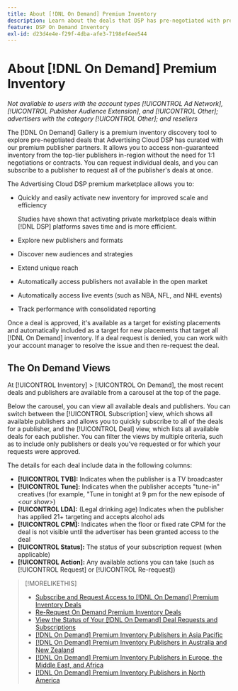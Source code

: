 ```yaml
---
title: About [!DNL On Demand] Premium Inventory
description: Learn about the deals that DSP has pre-negotiated with premium publisher partners.
feature: DSP On Demand Inventory
exl-id: d23d4e4e-f29f-4dba-afe3-7198ef4ee544
---
```

# About [!DNL On Demand] Premium Inventory

*Not available to users with the account types [!UICONTROL Ad Network], [!UICONTROL Publisher Audience Extension], and [!UICONTROL Other]; advertisers with the category [!UICONTROL Other]; and resellers*

The [!DNL On Demand] Gallery is a premium inventory discovery tool to explore pre-negotiated deals that Advertising Cloud DSP has curated with our premium publisher partners. It allows you to access non-guaranteed inventory from the top-tier publishers in-region without the need for 1:1 negotiations or contracts. You can request individual deals, and you can subscribe to a publisher to request all of the publisher's deals at once.

The Advertising Cloud DSP premium marketplace allows you to:

* Quickly and easily activate new inventory for improved scale and efficiency

   Studies have shown that activating private marketplace deals within [!DNL DSP] platforms saves time and is more efficient.

* Explore new publishers and formats
* Discover new audiences and strategies
* Extend unique reach  
* Automatically access publishers not available in the open market
* Automatically access live events (such as NBA, NFL, and NHL events)
* Track performance with consolidated reporting

Once a deal is approved, it's available as a target for existing placements and automatically included as a target for new placements that target all [!DNL On Demand] inventory. If a deal request is denied, you can work with your account manager to resolve the issue and then re-request the deal.

## The On Demand Views

At [!UICONTROL Inventory] > [!UICONTROL On Demand], the most recent deals and publishers <!-- how recent? --> are available from a carousel at the top of the page.

Below the carousel, you can view all available deals and publishers. You can switch between the [!UICONTROL Subscription] view, which shows all available publishers and allows you to quickly subscribe to all of the deals for a publisher, and the [!UICONTROL Deal] view, which lists all available deals for each publisher. You can filter the views by multiple criteria, such as to include only publishers or deals you've requested or for which your requests were approved.

The details for each deal include data in the following columns:

* **[!UICONTROL TVB]:** Indicates when the publisher is a TV broadcaster
* **[!UICONTROL Tune]:** Indicates when the publisher accepts "tune-in" creatives (for example, "Tune in tonight at 9 pm for the new episode of \<*our show*\>)
* **[!UICONTROL LDA]:** (Legal drinking age) Indicates when the publisher has applied 21+ targeting and accepts alcohol ads
* **[!UICONTROL CPM]:** Indicates when the floor or fixed rate CPM for the deal is not visible until the advertiser has been granted access to the deal
* **[!UICONTROL Status]:** The status of your subscription request (when applicable)
* **[!UICONTROL Action]:** Any available actions you can take (such as [!UICONTROL Request] or [!UICONTROL Re-request])

>[!MORELIKETHIS]
>
>* [Subscribe and Request Access to [!DNL On Demand] Premium Inventory Deals](on-demand-inventory-subscribe.md)
>* [Re-Request On Demand Premium Inventory Deals](on-demand-inventory-rerequest.md)
>* [View the Status of Your [!DNL On Demand] Deal Requests and Subscriptions](on-demand-inventory-view-status.md)
>* [[!DNL On Demand] Premium Inventory Publishers in Asia Pacific](on-demand-inventory-publishers-apac.md)
>* [[!DNL On Demand] Premium Inventory Publishers in Australia and New Zealand](on-demand-inventory-publishers-anz.md)
>* [[!DNL On Demand] Premium Inventory Publishers in Europe, the Middle East, and Africa](on-demand-inventory-publishers-emea.md)
>* [[!DNL On Demand] Premium Inventory Publishers in North America](on-demand-inventory-publishers-na.md)
